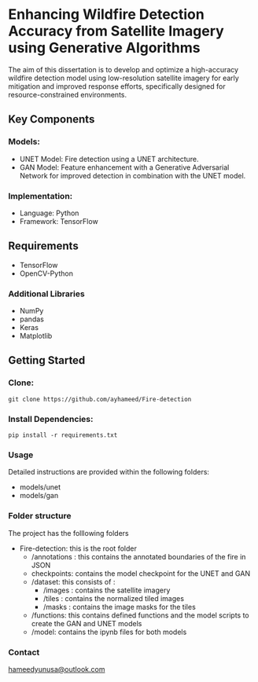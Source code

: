 # Enhancing Wildfire Detection Accuracy from Satellite Imagery using Generative Algorithms

The aim of this dissertation is to develop and optimize a high-accuracy wildfire detection model using low-resolution satellite imagery for early mitigation and improved response efforts, specifically designed for resource-constrained environments.

## Key Components

### Models:

- UNET Model: Fire detection using a UNET architecture.
- GAN Model: Feature enhancement with a Generative Adversarial Network for improved detection in combination with the UNET model.

### Implementation:

- Language: Python
- Framework: TensorFlow

## Requirements

- TensorFlow
- OpenCV-Python

### Additional Libraries

- NumPy
- pandas
- Keras
- Matplotlib


## Getting Started

### Clone:
```
git clone https://github.com/ayhameed/Fire-detection
```
### Install Dependencies:
```
pip install -r requirements.txt
```
### Usage
Detailed instructions are provided within the following folders:

- models/unet
- models/gan

### Folder structure
The project has the folllowing folders
- Fire-detection: this is the root folder 
    - /annotations : this contains the annotated boundaries of the fire in JSON
    - checkpoints: contains the model checkpoint for the UNET and GAN
    - /dataset: this consists of :
        - /images : contains the satellite imagery
        - /tiles : contains the normalized tiled images
        - /masks : contains the image masks for the tiles
    - /functions: this contains defined functions and the model scripts to create the GAN and UNET models
    - /model: contains the ipynb files for both models

### Contact
hameedyunusa@outlook.com
